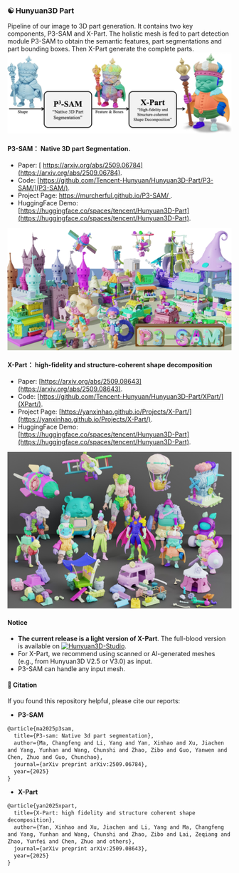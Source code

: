 ### ☯️ **Hunyuan3D Part**
Pipeline of our image to 3D part generation. It contains two key components, P3-SAM and X-Part. The holistic mesh is fed to part detection module P3-SAM to obtain the semantic features, part segmentations and part bounding boxes. Then X-Part generate the complete parts.  
<img src="P3-SAM/images/HYpart-fullpip.jpg" alt="drawing" width="600"/>

####  P3-SAM： Native 3D part Segmentation.   
- Paper: [ https://arxiv.org/abs/2509.06784](https://arxiv.org/abs/2509.06784).  
- Code: [https://github.com/Tencent-Hunyuan/Hunyuan3D-Part/P3-SAM/](P3-SAM/).  
- Project Page: [https://murcherful.github.io/P3-SAM/ ](https://murcherful.github.io/P3-SAM/).  
- HuggingFace Demo: [https://huggingface.co/spaces/tencent/Hunyuan3D-Part](https://huggingface.co/spaces/tencent/Hunyuan3D-Part).   
<img src="P3-SAM/images/teaser.jpg" alt="drawing" width="600"/>



####  X-Part： high-fidelity and structure-coherent shape decomposition  
- Paper: [https://arxiv.org/abs/2509.08643](https://arxiv.org/abs/2509.08643).  
- Code: [https://github.com/Tencent-Hunyuan/Hunyuan3D-Part/XPart/](XPart/).  
- Project Page: [https://yanxinhao.github.io/Projects/X-Part/](https://yanxinhao.github.io/Projects/X-Part/).  
- HuggingFace Demo: [https://huggingface.co/spaces/tencent/Hunyuan3D-Part](https://huggingface.co/spaces/tencent/Hunyuan3D-Part).    
<img src="XPart/assets/teaser.jpg" alt="drawing" width="600"/>




#### **Notice**    
- **The current release is a light version of X-Part**. The full-blood version is available on [![Hunyuan3D-Studio](https://img.shields.io/badge/Hunyuan3D-Studio-yellow)](https://3d.hunyuan.tencent.com/studio).  
- For X-Part, we recommend using ​​scanned​​ or ​​AI-generated meshes​​ (e.g., from Hunyuan3D V2.5 or V3.0) as input.
- P3-SAM can handle any input mesh. 



#### 🔗 Citation
If you found this repository helpful, please cite our reports:

- **P3-SAM**
```
@article{ma2025p3sam,
  title={P3-sam: Native 3d part segmentation},
  author={Ma, Changfeng and Li, Yang and Yan, Xinhao and Xu, Jiachen and Yang, Yunhan and Wang, Chunshi and Zhao, Zibo and Guo, Yanwen and Chen, Zhuo and Guo, Chunchao},
  journal={arXiv preprint arXiv:2509.06784},
  year={2025}
}
```

- **X-Part**
```
@article{yan2025xpart,
  title={X-Part: high fidelity and structure coherent shape decomposition},
  author={Yan, Xinhao and Xu, Jiachen and Li, Yang and Ma, Changfeng and Yang, Yunhan and Wang, Chunshi and Zhao, Zibo and Lai, Zeqiang and Zhao, Yunfei and Chen, Zhuo and others},
  journal={arXiv preprint arXiv:2509.08643},
  year={2025}
}
```
